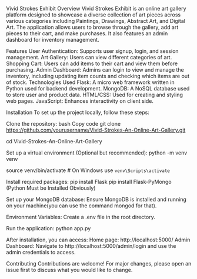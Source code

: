 Vivid Strokes Exhibit
Overview
Vivid Strokes Exhibit is an online art gallery platform designed to showcase a diverse collection of art pieces across various categories including Paintings, Drawings, Abstract Art, and Digital Art. The application allows users to browse through the gallery, add art pieces to their cart, and make purchases. It also features an admin dashboard for inventory management.

Features
User Authentication: Supports user signup, login, and session management.
Art Gallery: Users can view different categories of art.
Shopping Cart: Users can add items to their cart and view them before purchasing.
Admin Dashboard: Admins can login to view and manage the inventory, including updating item counts and checking which items are out of stock.
Technologies Used
Flask: A micro web framework written in Python used for backend development.
MongoDB: A NoSQL database used to store user and product data.
HTML/CSS: Used for creating and styling web pages.
JavaScript: Enhances interactivity on client side.

Installation
To set up the project locally, follow these steps:

Clone the repository:
bash
Copy code
git clone https://github.com/yourusername/Vivid-Strokes-An-Online-Art-Gallery.git

cd Vivid-Strokes-An-Online-Art-Gallery

Set up a virtual environment (Optional but recommended): python -m venv venv

source venv/bin/activate  # On Windows use `venv\Scripts\activate`

Install required packages: 
pip install Flask
pip install Flask-PyMongo
(Python Must be Installed Obviously)


Set up your MongoDB database:
Ensure MongoDB is installed and running on your machine(you can use the command mongod for that).


Environment Variables:
Create a .env file in the root directory.

Run the application:
python app.py

After installation, you can access:
Home page: http://localhost:5000/
Admin Dashboard: Navigate to http://localhost:5000/admin/login and use the admin credentials to access.

Contributing
Contributions are welcome! For major changes, please open an issue first to discuss what you would like to change.


